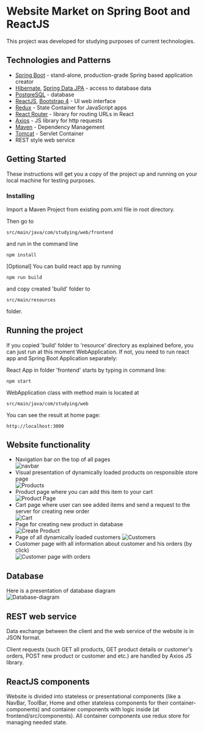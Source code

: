 # Website Market on Spring Boot and ReactJS

This project was developed for studying purposes of current technologies. 

## Technologies and Patterns

* [Spring Boot](http://spring.io/projects/spring-boot) - stand-alone, production-grade Spring based application creator
* [Hibernate](http://hibernate.org/), [Spring Data JPA](http://spring.io/projects/spring-data-jpa#overview) - access to database data
* [PostgreSQL](https://www.postgresql.org/) - database
* [ReactJS](https://reactjs.org/), [Bootstrap 4](https://getbootstrap.com/) - UI web interface
* [Redux](https://redux.js.org/) - State Container for JavaScript apps
* [React Router](https://reacttraining.com/react-router/web/guides/quick-start) - library for routing URLs in React
* [Axios](https://github.com/axios/axios) - JS library for http requests
* [Maven](https://maven.apache.org/) - Dependency Management
* [Tomcat](http://tomcat.apache.org/) - Servlet Container
* REST style web service




## Getting Started

These instructions will get you a copy of the project up and running on your local machine for testing purposes. 

### Installing

Import a Maven Project from existing pom.xml file in root directory.

Then go to 
```
src/main/java/com/studying/web/frontend
```
 and run in the command line
```
npm install
```

[Optional] You can build react app by running 
```
npm run build
```

and copy created 'build' folder to 
```
src/main/resources
```
folder.

## Running the project
If you copied 'build' folder to 'resource' directory as explained before, you can just run at this moment WebApplication.
If not, you need to run react app and Spring Boot Application separately:

React App in folder 'frontend' starts by typing in command line:
```
npm start
```
WebApplication class with method main is located at 
```
src/main/java/com/studying/web
```

You can see the result at home page:
```
http://localhost:3000
```

## Website functionality

* Navigation bar on the top of all pages  
![navbar](screenshots/navbar.png)
* Visual presentation of dynamically loaded products on responsible store page  
![Products](screenshots/store-page.png)
* Product page where you can add this item to your cart  
![Product Page](screenshots/product-page.png)
* Cart page where user can see added items and send a request to the server for creating new order  
![Cart](screenshots/cart.png)
* Page for creating new product in database  
![Create Product](screenshots/create-product-page.png)
* Page of all dynamically loaded customers
![Customers](screenshots/customers-page.png)
* Customer page with all information about customer and his orders (by click)  
![Customer page with orders](screenshots/customer-page.png)


## Database
Here is a presentation of database diagram  
![Database-diagram](screenshots/database-diagram.png)


## REST web service
Data exchange between the client and the web service of the website is in JSON format.

Client requests (such GET all products, GET product details or customer's orders, POST new product or customer and etc.) 
are handled by Axios JS library.


## ReactJS components
Website is divided into stateless or presentational components (like a NavBar, ToolBar, Home 
and other stateless components for their container-components) 
and container components with logic inside (at frontend/src/components). 
All container components use redux store for managing needed state.
